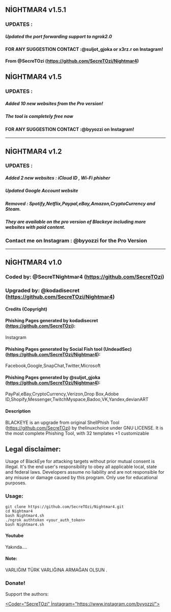 ## NİGHTMAR4 v1.5.1
### UPDATES :
##### Updated the port forwarding support to ngrok2.0
####  FOR ANY SUGGESTION CONTACT :@suljot_gjoka or x3rz.r on Instagram!
####  From @SecreTOzi (https://github.com/SecreTOzi/Nightmar4)


## NİGHTMAR4 v1.5
### UPDATES :
##### Added 10 new websites from the Pro version!
##### The tool is completely free now
####  FOR ANY SUGGESTION CONTACT :@byyozzi on Instagram!

-----------------------------------------------------------------------------------------------------------------------------


## NİGHTMAR4 v1.2
### UPDATES :
##### Added 2 new websites : iCloud ID , Wi-Fi phisher
##### Updated Google Account website
##### Removed : Spotify,Netflix,Paypal,eBay,Amazon,CryptoCurrency and Steam.
##### They are available on the pro version of Blackeye including more websites with paid content.
###   Contact me on Instagram : @byyozzi for the Pro Version

-----------------------------------------------------------------------------------------------------------------------------

## NİGHTMAR4 v1.0
### Coded by: @SecreTNightmar4 (https://github.com/SecreTOzi)
### Upgraded by: @kodadisecret (https://github.com/SecreTOzi/Nightmar4)

#### Credits (Copyright)
#### Phishing Pages generated by kodadisecret (https://github.com/SecreTOzi):
Instagram
#### Phishing Pages generated by Social Fish tool (UndeadSec) (https://github.com/SecreTOzi/Nightmar4):
Facebook,Google,SnapChat,Twitter,Microsoft
#### Phishing Pages generated by @suljot_gjoka (https://github.com/SecreTOzi/Nightmar4):
PayPal,eBay,CryptoCurrency,Verizon,Drop Box,Adobe ID,Shopify,Messenger,TwitchMyspace,Badoo,VK,Yandex,devianART

#### Description
BLACKEYE is an upgrade from original ShellPhish Tool (https://github.com/SecreTOzi) by thelinuxchoice under GNU LICENSE. It is the most complete Phishing Tool,  with 32 templates +1 customizable

## Legal disclaimer:
Usage of BlackEye for attacking targets without prior mutual consent is illegal. It's the end user's responsibility to obey all applicable local, state and federal laws. Developers assume no liability and are not responsible for any misuse or damage caused by this program. Only use for educational purposes.


### Usage:
```
git clone https://github.com/SecreTOzi/Nightmar4.git
cd Nightmar4
bash Nightmar4.sh
./ngrok authtoken <your_auth_token>
bash Nightmar4.sh
```
#### Youtube 
Yakında....

#### Note: 
VARLIĞIM TÜRK VARLIĞINA ARMAĞAN OLSUN . 

### Donate!
Support the authors:

<noscript><a href="https://tr-theboss.blogspot.com/"><Coder="SecreTOzi" İnstagram="https://www.instagram.com/byyozzi/"></a></noscript>
